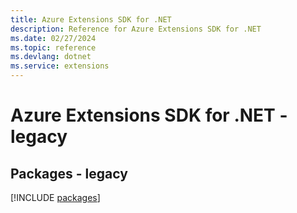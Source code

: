 ```yaml
---
title: Azure Extensions SDK for .NET
description: Reference for Azure Extensions SDK for .NET
ms.date: 02/27/2024
ms.topic: reference
ms.devlang: dotnet
ms.service: extensions
---
```

# Azure Extensions SDK for .NET - legacy
## Packages - legacy
[!INCLUDE [packages](extensions-index.md)]